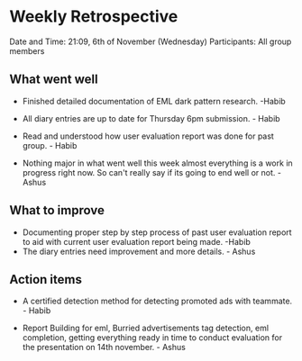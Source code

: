 # Weekly Retrospective 
Date and Time: 21:09, 6th of November (Wednesday) 
Participants: All group members 

## What went well 

- Finished detailed documentation of EML dark pattern research. -Habib 

- All diary entries are up to date for Thursday 6pm submission. - Habib 

- Read and understood how user evaluation report was done for past group. - Habib 

- Nothing major in what went well this week almost everything is a work in progress right now. So can't really say if its going to end well or not. - Ashus

## What to improve 
- Documenting proper step by step process of past user evaluation report to aid with current user evaluation report being made. -Habib
- The diary entries need improvement and more details. - Ashus
  
## Action items 
- A certified detection method for detecting promoted ads with teammate. - Habib 

- Report Building for eml, Burried advertisements tag detection, eml completion, getting everything ready in time to conduct evaluation for the presentation on 14th november. - Ashus
 
